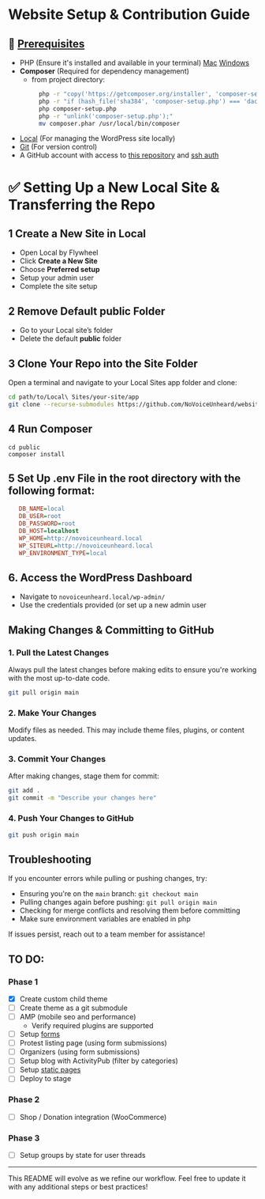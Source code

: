 # Website Setup & Contribution Guide

## :pushpin: [Prerequisites](https://github.com/NoVoiceUnheard/website/tree/main?tab=readme-ov-file#pushpin-prerequisites)
- PHP (Ensure it's installed and available in your terminal) [Mac](https://www.php.net/manual/en/install.macosx.packages.php) [Windows](https://www.php.net/manual/en/install.windows.php)
- **Composer** (Required for dependency management)
  - from project directory:  
    ```bash
      php -r "copy('https://getcomposer.org/installer', 'composer-setup.php');"
      php -r "if (hash_file('sha384', 'composer-setup.php') === 'dac665fdc30fdd8ec78b38b9800061b4150413ff2e3b6f88543c636f7cd84f6db9189d43a81e5503cda447da73c7e5b6') { echo 'Installer verified'.PHP_EOL; } else { echo 'Installer corrupt'.PHP_EOL; unlink('composer-setup.php'); exit(1); }"
      php composer-setup.php
      php -r "unlink('composer-setup.php');"
      mv composer.phar /usr/local/bin/composer
    ```
- [Local](https://localwp.com/) (For managing the WordPress site locally)
- [Git](https://git-scm.com/downloads) (For version control)
- A GitHub account with access to [this repository](https://github.com/NoVoiceUnheard/website) and [ssh auth](https://docs.github.com/en/get-started/getting-started-with-git/set-up-git#authenticating-with-github-from-git)

# ✅ Setting Up a New Local Site & Transferring the Repo

## 1 Create a New Site in Local
- Open Local by Flywheel
- Click **Create a New Site**
- Choose **Preferred setup**
- Setup your admin user
- Complete the site setup

## 2 Remove Default public Folder
- Go to your Local site’s folder
- Delete the default **public** folder

## 3️ Clone Your Repo into the Site Folder
Open a terminal and navigate to your Local Sites app folder and clone:
```bash
cd path/to/Local\ Sites/your-site/app
git clone --recurse-submodules https://github.com/NoVoiceUnheard/website.git public
```

## 4️ Run Composer
```
cd public
composer install
```

## 5 Set Up .env File in the root directory with the following format:
   ```ini
      DB_NAME=local
      DB_USER=root
      DB_PASSWORD=root
      DB_HOST=localhost
      WP_HOME=http://novoiceunheard.local
      WP_SITEURL=http://novoiceunheard.local
      WP_ENVIRONMENT_TYPE=local
   ```

## 6. Access the WordPress Dashboard
- Navigate to `novoiceunheard.local/wp-admin/`
- Use the credentials provided (or set up a new admin user 
   
## Making Changes & Committing to GitHub

### 1. Pull the Latest Changes
Always pull the latest changes before making edits to ensure you're working with the most up-to-date code.
```bash
git pull origin main
```

### 2. Make Your Changes
Modify files as needed. This may include theme files, plugins, or content updates.

### 3. Commit Your Changes
After making changes, stage them for commit:
```bash
git add .
git commit -m "Describe your changes here"
```

### 4. Push Your Changes to GitHub
```bash
git push origin main
```

## Troubleshooting
If you encounter errors while pulling or pushing changes, try:
- Ensuring you're on the `main` branch: `git checkout main`
- Pulling changes again before pushing: `git pull origin main`
- Checking for merge conflicts and resolving them before committing
- Make sure environment variables are enabled in php

If issues persist, reach out to a team member for assistance!

## TO DO:
### Phase 1
- [x] Create custom child theme
- [ ] Create theme as a git submodule
- [ ] AMP (mobile seo and performance)
  - Verify required plugins are supported
- [ ] Setup [forms](/docs/sitemap.md#forms-user-submissions)
- [ ] Protest listing page (using form submissions)
- [ ] Organizers (using form submissions)
- [ ] Setup blog with ActivityPub (filter by categories)
- [ ] Setup [static pages](/docs/sitemap.md#static-pages)
- [ ] Deploy to stage
### Phase 2
- [ ] Shop / Donation integration (WooCommerce)
### Phase 3
- [ ] Setup groups by state for user threads
---
This README will evolve as we refine our workflow. Feel free to update it with any additional steps or best practices!
